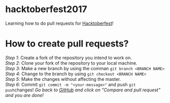# hacktoberfest2017
Learning how to do pull requests for [Hacktoberfest](https://hacktoberfest.digitalocean.com/)!

# How to create pull requests?
<em>Step 1</em>: Create a fork of the repository you intend to work on. <br/>
<em>Step 2</em>: Clone your fork of the repository to your local machine. <br/>
<em>Step 3</em>: Make a new branch by using the comman `git branch <BRANCH NAME>` <br/>
<em>Step 4</em>: Change to the branch by using `git checkout <BRANCH NAME>` <br/>
<em>Step 5</em>: Make the changes without affecting the master. <br/>
<em>Step 6</em>: Commit `git commit -m "<your-message>"` and push `git push`changes!
<em>Go back to [GitHub](https://github.com) and click on "Compare and pull request" and you are done!</em>
